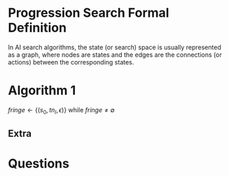 # Progression Search Formal Definition

In AI search algorithms, the state (or search) space is usually represented as a graph, where nodes are states and the edges are the connections (or actions) between the corresponding states. 

# Algorithm 1


$fringe \gets { \{(s_0, tn_I, \epsilon) \} }$
while $fringe \neq \emptyset$



## Extra
# Questions

